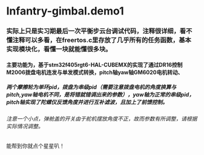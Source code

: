 # Infantry-gimbal.demo1
### 实际上只是实习期最后一次平衡步云台调试代码，注释很详细，看不懂注释可以多看，在freertos.c里存放了几乎所有的任务函数，基本实现模块化，看懂一块就能懂很多块。
#### 主要功能为，基于stm32f405rgt6-HAL-CUBEMX的实现了通过DR16控制M2006拨盘电机连发与单发模式转换，pitch轴yaw轴GM6020电机转动、
##### 两个摩擦轮为单环pid，拨盘为串级pid（需要注意拨盘电机的角度换算与pitch,yaw轴电机不同，是将错就错调出来的参数），yaw轴为正常的串级pid，pitch轴实现了陀螺仪反馈角度并进行互补滤波，且加上了前馈控制。
###### 注意一个小点，弹舱盖的开关由于舵机摆放角度不正，故而参数有所调整，请根据实际情况调整。
能帮到你就点个星星叭！
